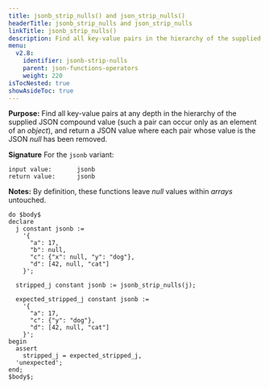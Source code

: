 ```yaml
---
title: jsonb_strip_nulls() and json_strip_nulls()
headerTitle: jsonb_strip_nulls and json_strip_nulls
linkTitle: jsonb_strip_nulls()
description: Find all key-value pairs in the hierarchy of the supplied JSON compound value and return a JSON value where each null pair has been removed.
menu:
  v2.8:
    identifier: jsonb-strip-nulls
    parent: json-functions-operators
    weight: 220
isTocNested: true
showAsideToc: true
---
```


**Purpose:** Find all key-value pairs at any depth in the hierarchy of the supplied JSON compound value (such a pair can occur only as an element of an _object_), and return a JSON value where each pair whose value is the JSON _null_ has been removed.

**Signature** For the `jsonb` variant:

```
input value:       jsonb
return value:      jsonb
```

**Notes:** By definition, these functions leave _null_ values within _arrays_ untouched.

```plpgsql
do $body$
declare
  j constant jsonb :=
    '{
      "a": 17,
      "b": null,
      "c": {"x": null, "y": "dog"},
      "d": [42, null, "cat"]
    }';

  stripped_j constant jsonb := jsonb_strip_nulls(j);

  expected_stripped_j constant jsonb :=
    '{
      "a": 17,
      "c": {"y": "dog"},
      "d": [42, null, "cat"]
    }';
begin
  assert
    stripped_j = expected_stripped_j,
  'unexpected';
end;
$body$;
```
